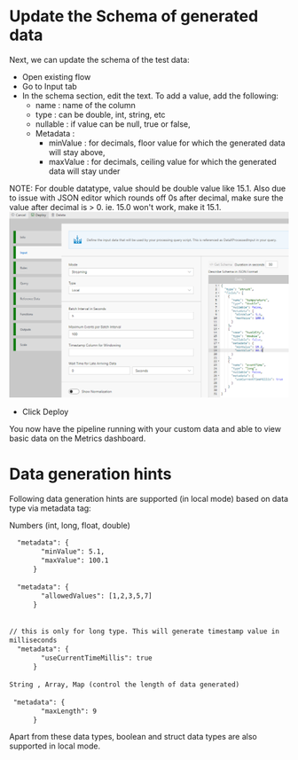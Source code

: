 
# Update the Schema of generated data

Next, we can update the schema of the test data:
 - Open existing flow
 - Go to Input tab
 - In the schema section, edit the text.  To add a value, add the following:
    - name : name of the column
    - type : can be double, int, string, etc
    - nullable : if value can be null, true or false,
    - Metadata :  
      - minValue : for decimals, floor value for which the generated data will stay above,
      - maxValue : for decimals, ceiling value for which the generated data will stay under

NOTE: For double datatype, value should be double value like 15.1. Also due to issue with JSON editor which rounds off 0s after decimal, make sure the value after decimal is > 0. ie. 15.0 won't work, make it 15.1.
	![Flow Schema](./tutorials/images/Tutorial1-5.png)

 - Click Deploy
	
You now have the pipeline running with your custom data and able to view basic data on the Metrics dashboard. 


# Data generation hints

Following data generation hints are supported (in local mode) based on data type via metadata tag:

Numbers (int, long, float, double)
```
  "metadata": {
        "minValue": 5.1,
        "maxValue": 100.1
      }

  "metadata": {
        "allowedValues": [1,2,3,5,7]
      }


// this is only for long type. This will generate timestamp value in milliseconds
  "metadata": {
        "useCurrentTimeMillis": true
      }

String , Array, Map (control the length of data generated)

 "metadata": {
        "maxLength": 9
      }
```
Apart from these data types, boolean and struct data types are also supported in local mode.
